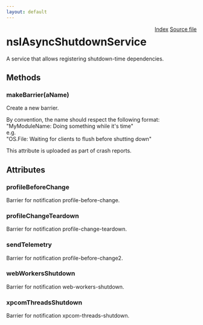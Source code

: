 ```yaml
---
layout: default
---
```

<div class='links' style='float:right'><a href="../index.html">Index</a>
<a href="http://dxr.mozilla.org/mozilla-central/source/toolkit/components/asyncshutdown/nsIAsyncShutdown.idl">Source file</a>
</div>

# nsIAsyncShutdownService #
  
A service that allows registering shutdown-time dependencies.  
  

## Methods ##

### makeBarrier(aName) ###
  
Create a new barrier.  
  
By convention, the name should respect the following format:  
"MyModuleName: Doing something while it's time"  
e.g.  
"OS.File: Waiting for clients to flush before shutting down"  
  
This attribute is uploaded as part of crash reports.  
  

## Attributes ##

### profileBeforeChange ###
  
Barrier for notification profile-before-change.  
  

### profileChangeTeardown ###
  
Barrier for notification profile-change-teardown.  
  

### sendTelemetry ###
  
Barrier for notification profile-before-change2.  
  

### webWorkersShutdown ###
  
Barrier for notification web-workers-shutdown.  
  

### xpcomThreadsShutdown ###
  
Barrier for notification xpcom-threads-shutdown.  
  
